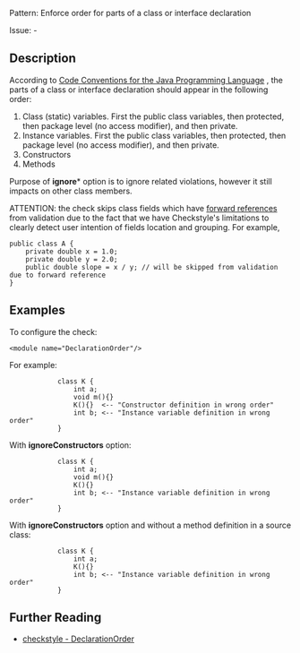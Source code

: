 Pattern: Enforce order for parts of a class or interface declaration

Issue: -

## Description

According to [Code Conventions for the Java Programming Language](http://www.oracle.com/technetwork/java/javase/documentation/codeconventions-141855.html#1852) , the parts of a class or interface declaration should appear in the following order: 

  1. Class (static) variables. First the public class variables, then protected, then package level (no access modifier), and then private. 
  2. Instance variables. First the public class variables, then protected, then package level (no access modifier), and then private. 
  3. Constructors 
  4. Methods 

Purpose of **ignore*** option is to ignore related violations, however it still impacts on other class members. 

ATTENTION: the check skips class fields which have [forward references](http://docs.oracle.com/javase/specs/jls/se8/html/jls-8.html#jls-8.3.3) from validation due to the fact that we have Checkstyle's limitations to clearly detect user intention of fields location and grouping. For example, 
    
    
    public class A {
        private double x = 1.0;
        private double y = 2.0;
        public double slope = x / y; // will be skipped from validation due to forward reference
    }
              

## Examples

To configure the check: 
    
    
    <module name="DeclarationOrder"/>
            

For example: 
    
    
                class K {
                    int a;
                    void m(){}
                    K(){}  <-- "Constructor definition in wrong order"
                    int b; <-- "Instance variable definition in wrong order"
                }
            

With **ignoreConstructors** option: 
    
    
                class K {
                    int a;
                    void m(){}
                    K(){}
                    int b; <-- "Instance variable definition in wrong order"
                }
            

With **ignoreConstructors** option and without a method definition in a source class: 
    
    
                class K {
                    int a;
                    K(){}
                    int b; <-- "Instance variable definition in wrong order"
                }

## Further Reading

* [checkstyle - DeclarationOrder](http://checkstyle.sourceforge.net/config_coding.html#DeclarationOrder)